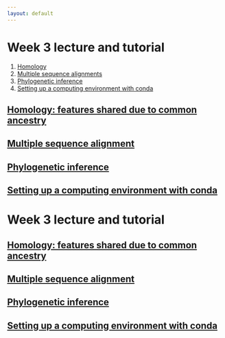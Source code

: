 ```yaml
---
layout: default
---
```


# Week 3 lecture and tutorial
1. [Homology](#Homology)
2. [Multiple sequence alignments](#MSA)
3. [Phylogenetic inference](#phylogenies)
4. [Setting up a computing environment with conda](#conda)

## <ins>**Homology: features shared due to common ancestry**<ins> <a name="Homology"></a>


## <ins>**Multiple sequence alignment**<ins> <a name="MSA"></a>


## <ins>**Phylogenetic inference**<ins> <a name="phylogenies"></a>


## <ins>**Setting up a computing environment with conda**<ins> <a name="conda"></a>




# Week 3 lecture and tutorial

## <ins>**Homology: features shared due to common ancestry**<ins>

## <ins>**Multiple sequence alignment**<ins>

## <ins>**Phylogenetic inference**<ins>

## <ins>**Setting up a computing environment with conda**<ins>

